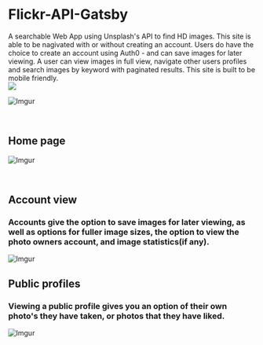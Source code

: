 # Flickr-API-Gatsby

 A searchable Web App using Unsplash's API to find HD images. This site is able to be nagivated with or without creating an account. Users do have the choice to create an account using Auth0 - and can save images for later viewing. A user can view images in full view, navigate other users profiles and search images by keyword with paginated results. This site is built to be mobile friendly.
 <br>
 ![](https://gatsby-unsplash-images.netlify.com/)

![Imgur](https://i.imgur.com/glbW4nM.png)

<br>

## Home page

![Imgur](https://i.imgur.com/OCqLB4s.png)

<br>

## Account view

### Accounts give the option to save images for later viewing, as well as options for fuller image sizes, the option to view the photo owners account, and image statistics(if any).

![Imgur](https://i.imgur.com/hEjxGR2.png)

## Public profiles

### Viewing a public profile gives you an option of their own photo's they have taken, or photos that they have liked.

![Imgur](https://i.imgur.com/Xplstbf.png)

